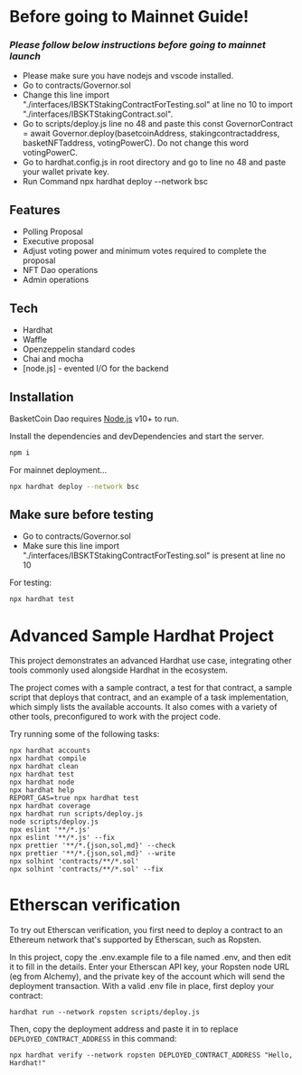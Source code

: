 # Before going to Mainnet Guide!
### _Please follow below instructions before going to mainnet launch_

- Please make sure you have nodejs and vscode installed.
- Go to contracts/Governor.sol 
- Change this line import "./interfaces/IBSKTStakingContractForTesting.sol" at line no 10 to import "./interfaces/IBSKTStakingContract.sol".
- Go to scripts/deploy.js line no 48 and paste this const GovernorContract = await Governor.deploy(basetcoinAddress, stakingcontractaddress, basketNFTaddress, votingPowerC). Do not change this word votingPowerC.
- Go to hardhat.config.js in root directory and go to line no 48 and paste your wallet private key.
- Run Command npx hardhat deploy --network bsc

## Features

- Polling Proposal
- Executive proposal
- Adjust voting power and minimum votes required to complete the proposal
- NFT Dao operations
- Admin operations


## Tech

- Hardhat
- Waffle
- Openzeppelin standard codes
- Chai and mocha 
- [node.js] - evented I/O for the backend



## Installation

BasketCoin Dao requires [Node.js](https://nodejs.org/) v10+ to run.

Install the dependencies and devDependencies and start the server.

```sh
npm i
```

For mainnet deployment...

```sh
npx hardhat deploy --network bsc
```


## Make sure before testing
- Go to contracts/Governor.sol 
- Make sure this line import "./interfaces/IBSKTStakingContractForTesting.sol" is present at line no 10

For testing:

```sh
npx hardhat test
```




# Advanced Sample Hardhat Project

This project demonstrates an advanced Hardhat use case, integrating other tools commonly used alongside Hardhat in the ecosystem.

The project comes with a sample contract, a test for that contract, a sample script that deploys that contract, and an example of a task implementation, which simply lists the available accounts. It also comes with a variety of other tools, preconfigured to work with the project code.

Try running some of the following tasks:

```shell
npx hardhat accounts
npx hardhat compile
npx hardhat clean
npx hardhat test
npx hardhat node
npx hardhat help
REPORT_GAS=true npx hardhat test
npx hardhat coverage
npx hardhat run scripts/deploy.js
node scripts/deploy.js
npx eslint '**/*.js'
npx eslint '**/*.js' --fix
npx prettier '**/*.{json,sol,md}' --check
npx prettier '**/*.{json,sol,md}' --write
npx solhint 'contracts/**/*.sol'
npx solhint 'contracts/**/*.sol' --fix
```

# Etherscan verification

To try out Etherscan verification, you first need to deploy a contract to an Ethereum network that's supported by Etherscan, such as Ropsten.

In this project, copy the .env.example file to a file named .env, and then edit it to fill in the details. Enter your Etherscan API key, your Ropsten node URL (eg from Alchemy), and the private key of the account which will send the deployment transaction. With a valid .env file in place, first deploy your contract:

```shell
hardhat run --network ropsten scripts/deploy.js
```

Then, copy the deployment address and paste it in to replace `DEPLOYED_CONTRACT_ADDRESS` in this command:

```shell
npx hardhat verify --network ropsten DEPLOYED_CONTRACT_ADDRESS "Hello, Hardhat!"
```
